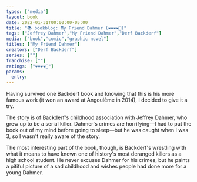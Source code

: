 ```yaml
---
types: ["media"]
layout: book
date: 2022-01-31T00:00:00-05:00
title: "📚 bookblog: My Friend Dahmer (❤️❤️❤️❤️🖤)"
tags: ["Jeffrey Dahmer","My Friend Dahmer","Derf Backderf"]
media: ["book","comic","graphic novel"]
titles: ["My Friend Dahmer"]
creators: ["Derf Backderf"]
series: [""]
franchise: [""]
ratings: ["❤️❤️❤️❤️🖤"]
params:
  entry: 
---
```


Having survived one Backderf book and knowing that this is his more famous work (it won an award at Angoulême in 2014), I decided to give it a try.

The story is of Backderf's childhood association with Jeffrey Dahmer, who grew up to be a serial killer. Dahmer's crimes are horrifying—I had to put the book out of my mind before going to sleep—but he was caught when I was 3, so I wasn't really aware of the story.

The most interesting part of the book, though, is Backderf's wrestling with what it means to have known one of history's most deranged killers as a high school student. He never excuses Dahmer for his crimes, but he paints a pitiful picture of a sad childhood and wishes people had done more for a young Dahmer.